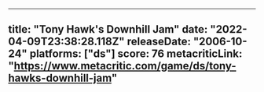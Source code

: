 
---
title: "Tony Hawk's Downhill Jam"
date: "2022-04-09T23:38:28.118Z"
releaseDate: "2006-10-24"
platforms: ["ds"]
score: 76
metacriticLink: "https://www.metacritic.com/game/ds/tony-hawks-downhill-jam"
---
